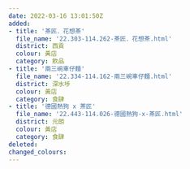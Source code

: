 ```yaml
---
date: 2022-03-16 13:01:50Z
added:
- title: '茶匠．花想茶'
  file_name: '22.303-114.262-茶匠．花想茶.html'
  district: 西貢
  colour: 黃店
  category: 飲品
- title: '兩三碗車仔麵'
  file_name: '22.334-114.162-兩三碗車仔麵.html'
  district: 深水埗
  colour: 黃店
  category: 食肆
- title: '德國熱狗 x 茶匠'
  file_name: '22.443-114.026-德國熱狗-x-茶匠.html'
  district: 元朗
  colour: 黃店
  category: 食肆
deleted:
changed_colours:
---
```

